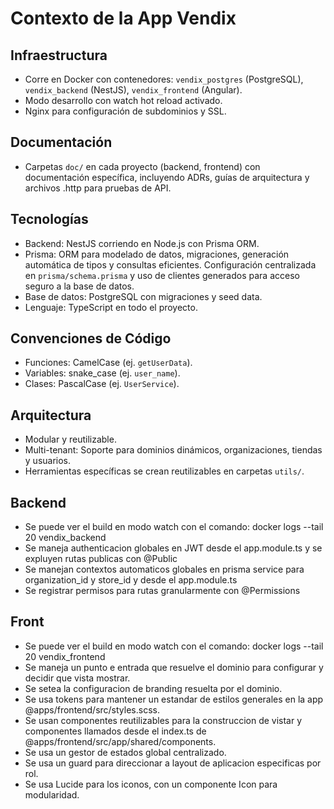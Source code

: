 # Contexto de la App Vendix

## Infraestructura
- Corre en Docker con contenedores: `vendix_postgres` (PostgreSQL), `vendix_backend` (NestJS), `vendix_frontend` (Angular).
- Modo desarrollo con watch hot reload activado.
- Nginx para configuración de subdominios y SSL.

## Documentación
- Carpetas `doc/` en cada proyecto (backend, frontend) con documentación específica, incluyendo ADRs, guías de arquitectura y archivos .http para pruebas de API.

## Tecnologías
- Backend: NestJS corriendo en Node.js con Prisma ORM.
- Prisma: ORM para modelado de datos, migraciones, generación automática de tipos y consultas eficientes. Configuración centralizada en `prisma/schema.prisma` y uso de clientes generados para acceso seguro a la base de datos.
- Base de datos: PostgreSQL con migraciones y seed data.
- Lenguaje: TypeScript en todo el proyecto.

## Convenciones de Código
- Funciones: CamelCase (ej. `getUserData`).
- Variables: snake_case (ej. `user_name`).
- Clases: PascalCase (ej. `UserService`).

## Arquitectura
- Modular y reutilizable.
- Multi-tenant: Soporte para dominios dinámicos, organizaciones, tiendas y usuarios.
- Herramientas específicas se crean reutilizables en carpetas `utils/`.

## Backend
- Se puede ver el build en modo watch con el comando: docker logs --tail 20 vendix_backend
- Se maneja authenticacion globales en JWT desde el app.module.ts y se expluyen rutas publicas con @Public
- Se manejan contextos automaticos globales en prisma service para organization_id y store_id y desde el app.module.ts
- Se registrar permisos para rutas granularmente con @Permissions

## Front
- Se puede ver el build en modo watch con el comando: docker logs --tail 20 vendix_frontend
- Se maneja un punto e entrada que resuelve el dominio para configurar y decidir que vista mostrar.
- Se setea la configuracion de branding resuelta por el dominio.
- Se usa tokens para mantener un estandar de estilos generales en la app @apps/frontend/src/styles.scss.
- Se usan componentes reutilizables para la construccion de vistar y componentes llamados desde el index.ts de @apps/frontend/src/app/shared/components.
- Se usa un gestor de estados global centralizado.
- Se usa un guard para direccionar a layout de aplicacion especificas por rol.
- Se usa Lucide para los iconos, con un componente Icon para modularidad.